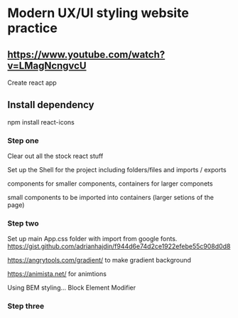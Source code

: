 # Modern UX/UI styling website practice

## https://www.youtube.com/watch?v=LMagNcngvcU

Create react app

## Install dependency

npm install react-icons

### Step one

Clear out all the stock react stuff

Set up the Shell for the project including folders/files and imports / exports

components for smaller components, containers for larger componets

small components to be imported into containers (larger setions of the page)

### Step two

Set up main App.css folder with import from google fonts.  
https://gist.github.com/adrianhajdin/f944d6e74d2ce1922efebe55c908d0d8

https://angrytools.com/gradient/ to make gradient background

https://animista.net/ for animtions

Using BEM styling... Block Element Modifier

### Step three
